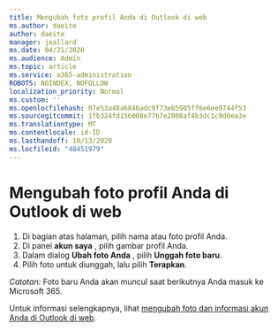 ```yaml
---
title: Mengubah foto profil Anda di Outlook di web
ms.author: daeite
author: daeite
manager: joallard
ms.date: 04/21/2020
ms.audience: Admin
ms.topic: article
ms.service: o365-administration
ROBOTS: NOINDEX, NOFOLLOW
localization_priority: Normal
ms.custom: ''
ms.openlocfilehash: 07e53a48a6846adc9f73eb5905ff6e6ee9744f53
ms.sourcegitcommit: 1fb324fd156008e77b7e2008af4b3dc1c0d0ea3e
ms.translationtype: MT
ms.contentlocale: id-ID
ms.lasthandoff: 10/13/2020
ms.locfileid: "48451979"
---
```

# <a name="change-your-profile-picture-in-outlook-on-the-web"></a>Mengubah foto profil Anda di Outlook di web

1. Di bagian atas halaman, pilih nama atau foto profil Anda.
1. Di panel **akun saya** , pilih gambar profil Anda.
1. Dalam dialog **Ubah foto Anda** , pilih **Unggah foto baru**.
1. Pilih foto untuk diunggah, lalu pilih **Terapkan**.

*Catatan:* Foto baru Anda akan muncul saat berikutnya Anda masuk ke Microsoft 365.

Untuk informasi selengkapnya, lihat [mengubah foto dan informasi akun Anda di Outlook di web](https://support.office.com/article/b2dbb289-851d-4bed-93c3-3e136f5659ec).
